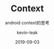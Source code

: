 ---
layout:     post                    # 使用的布局（不需要改）
title:      Context                # 标题 
subtitle:   android context的思考           #副标题
date:       2019-09-03              # 时间
author:     kevin-leak                      # 作者
header-img: img/post/android/bg-2019-14.jpg    #这篇文章标题背景图片
catalog: true                       # 是否归档
tags:                               #标签
    - android
    - c
    - java
    - operate-system
---